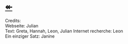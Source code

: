 # [↞](https://www.gottesdienst-reformierung.tk)     
Credits:     
Webseite: Julian   
Text: Greta, Hannah, Leon, Julian 
Internet recherche: Leon    
Ein einziger Satz: Janine  
